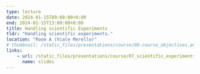 ```yaml
---
type: lecture
date: 2024-01-15T09:00:00+0:00
end: 2024-01-15T13:00:00+0:00
title: Handling scientific Experiments
tldr: "Handling scientific experiments."
location: "Room A (Viale Merello)"
# thumbnail: /static_files/presentations/course/00-course_objectives.png
links: 
    - url: /static_files/presentations/course/07_scientific_experiments.pdf
      name: slides
---
```


